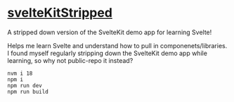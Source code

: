 # [svelteKitStripped](https://sveltekitstripped.netlify.app)
A stripped down version of the SvelteKit demo app for learning Svelte!

Helps me learn Svelte and understand how to pull in componenets/libraries. I found myself regularly stripping down the SvelteKit demo app while learning, so why not public-repo it instead?
```
nvm i 18
npm i
npm run dev
npm run build
```
